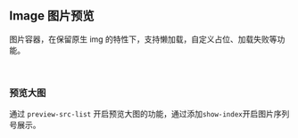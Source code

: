 <div class="demo-header">
<p class="overviewicon">
  <span class="wapi-ui-alert"/>
</p>

## Image 图片预览

<nova-uxlink widget-name="Image"></nova-uxlink>

图片容器，在保留原生 img 的特性下，支持懒加载，自定义占位、加载失败等功能。

<br />
</div>

### 预览大图

通过 `preview-src-list` 开启预览大图的功能，通过添加`show-index`开启图片序列号展示。

<nova-demo-view link="image/preview-src-list.vue"></nova-demo-view>

<br />
